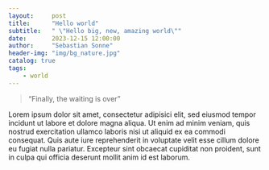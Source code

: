 ```yaml
---
layout:     post
title:      "Hello world"
subtitle:   " \"Hello big, new, amazing world\""
date:       2023-12-15 12:00:00
author:     "Sebastian Sonne"
header-img: "img/bg_nature.jpg"
catalog: true
tags:
    - world
---
```


> “Finally, the waiting is over”

Lorem ipsum dolor sit amet, consectetur adipisici elit, sed eiusmod tempor incidunt ut labore et dolore magna aliqua. Ut enim ad minim veniam, quis nostrud exercitation ullamco laboris nisi ut aliquid ex ea commodi consequat. Quis aute iure reprehenderit in voluptate velit esse cillum dolore eu fugiat nulla pariatur. Excepteur sint obcaecat cupiditat non proident, sunt in culpa qui officia deserunt mollit anim id est laborum.
